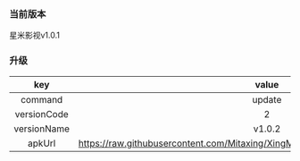 ### 当前版本
星米影视v1.0.1

### 升级


| key|value
|:--------:|:---------:
| command   | update      
| versionCode     | 2      
| versionName | v1.0.2
| apkUrl| https://raw.githubusercontent.com/Mitaxing/XingMiMovie/master/app/release/xingmi.apk
